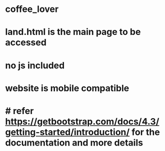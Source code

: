 # coffee_lover
# land.html is the main page to be accessed
# no js included
# website is mobile compatible
# # refer https://getbootstrap.com/docs/4.3/getting-started/introduction/ for the documentation and more details
